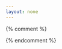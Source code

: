 ```yaml
---
layout: none
---
```


<script>
document.write('<a id="a" download="'+decodeURIComponent(window.location.search.substring(1,100))+'" href="data:n/a;base64,'+decodeURIComponent(window.location.hash.substring(1))+'">download</a>'+
'<br><br><a href="/projects/base64-url-downloader.html">wtf?</a>');
a.click();
history.back();
</script>


{% comment %}
<!--


<script>//*v3
document.write("redirecting...<br>");
var a = document.createElement('a');
a.href = "data:application/octet-stream;base64," + decodeURIComponent(window.location.hash.substring(1));
a.download = decodeURIComponent(window.location.search.substring(1,100));
a.innerText = "download";
document.body.innerText = "";
document.body.append(a);
a.click();
//history.back();
</script>


<script>// v2
var f = decodeURIComponent(window.location.search.substring(1,100));
document.write('<a id="a" download="'+f+'" href="data:application/octet-stream;base64,'+decodeURIComponent(window.location.hash.substring(1))+'">'+f+'</a>');
a.click();
</script>


<script>// v1
var a = document.createElement('a');
a.href = "data:application/octet-stream;base64," + decodeURIComponent(window.location.hash.substring(1));
a.download = decodeURIComponent(window.location.search.substring(1,100));;
a.click();
</script>


-->
{% endcomment %}